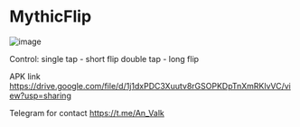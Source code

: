 # MythicFlip
![image](https://user-images.githubusercontent.com/106911051/172294756-99cf4df7-c6e7-4a39-9e18-d5ac7933b329.png)

Control:
single tap - short flip
double tap - long flip

APK link
https://drive.google.com/file/d/1j1dxPDC3Xuutv8rGSOPKDpTnXmRKlvVC/view?usp=sharing

Telegram for contact
https://t.me/An_Valk
